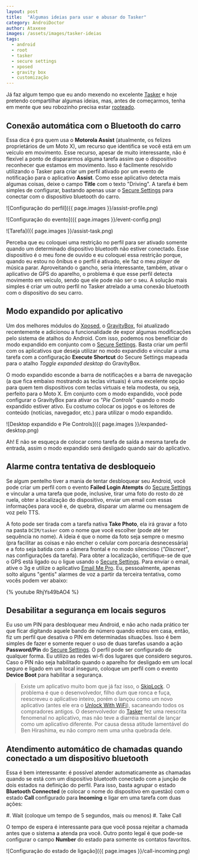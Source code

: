 ```yaml
---
layout: post
title:  "Algumas ideias para usar e abusar do Tasker"
category: AndroiDoctor
author: Ataxexe
images: /assets/images/tasker-ideias
tags:
  - android
  - root
  - tasker
  - secure settings
  - xposed
  - gravity box
  - customização
---
```


Já faz algum tempo que eu ando mexendo no excelente [Tasker][] e hoje pretendo compartilhar algumas ideias, mas, antes de começarmos, tenha em mente que seu robozinho precisa estar [rooteado][post-root].

## Conexão automática com o Bluetooth do carro

Essa dica é pra quem usa o **Motorola Assist** (atualmente, os felizes proprietários de um Moto X), um recurso que identifica se você está em um veículo em movimento. Esse recurso, apesar de muito interessante, não é flexível a ponto de dispararmos alguma tarefa assim que o dispositivo reconhecer que estamos em movimento. Isso é facilmente resolvido utilizando o Tasker para criar um perfil ativado por um evento de notificação para o aplicativo **Assist**. Como esse aplicativo detecta mais algumas coisas, deixe o campo **Title** com o texto "Driving". A tarefa é bem simples de configurar, bastando apenas usar o [Secure Settings][] para conectar com o dispositivo bluetooth do carro.

![Configuração do perfil]({{ page.images }}/assist-profile.png)

![Configuração do evento]({{ page.images }}/event-config.png)

![Tarefa]({{ page.images }}/assist-task.png)

Perceba que eu coloquei uma restrição no perfil para ser ativado somente quando um determinado dispositivo bluetooth não estiver conectado. Esse dispositivo é o meu fone de ouvido e eu coloquei essa restrição porque, quando eu estou no ônibus e o perfil é ativado, ele faz o meu *player* de música parar. Aproveitando o gancho, seria interessante, também, ativar o aplicativo de GPS do aparelho, o problema é que esse perfil detecta movimento em veículo, sendo que ele pode não ser o seu. A solução mais simples é criar um outro perfil no Tasker atrelado a uma conexão bluetooth com o dispositivo do seu carro.

## Modo expandido por aplicativo

Um dos melhores módulos do [Xposed][], o [GravityBox][], foi atualizado recentemente e adicionou a funcionalidade de expor algumas modificações pelo sistema de atalhos do Android. Com isso, podemos nos beneficiar do modo expandido em conjunto com o [Secure Settings][]. Basta criar um perfil com os aplicativos que deseja utilizar no modo expandido e vincular a uma tarefa com a configuração **Execute Shortcut** do Secure Settings mapeada para o atalho *Toggle expanded desktop* do GravityBox.

O modo expandido esconde a barra de notificações e a barra de navegação (a que fica embaixo mostrando as teclas virtuais) é uma excelente opção para quem tem dispositivos com teclas virtuais e tela modesta, ou seja, perfeito para o Moto X. Em conjunto com o modo expandido, você pode configurar o GravityBox para ativar os *"Pie Controls"* quando o modo expandido estiver ativo. Eu costumo colocar os jogos e os leitores de conteúdo (notícias, navegador, etc.) para utilizar o modo expandido.

![Desktop expandido e Pie Controls]({{ page.images }}/expanded-desktop.png)

Ah! E não se esqueça de colocar como tarefa de saída a mesma tarefa de entrada, assim o modo expandido será desligado quando sair do aplicativo.

## Alarme contra tentativa de desbloqueio

Se algum pentelho tiver a mania de tentar desbloquear seu Android, você pode criar um perfil com o evento **Failed Login Atempts** do [Secure Settings][] e vincular a uma tarefa que pode, inclusive, tirar uma foto do rosto do zé ruela, obter a localização do dispositivo, enviar um email com essas informações para você e, de quebra, disparar um alarme ou mensagem de voz pelo TTS.

A foto pode ser tirada com a tarefa nativa **Take Photo**, ela irá gravar a foto na pasta `DCIM/tasker` com o nome que você escolher (pode até ter sequência no nome). A ideia é que o nome da foto seja sempre o mesmo (pra facilitar as coisas e não encher o celular com porcaria desnecessária) e a foto seja batida com a câmera frontal e no modo silencioso (*"Discreet"*, nas configurações da tarefa). Para obter a localização, certifique-se de que o GPS está ligado ou o ligue usando o [Secure Settings][]. Para enviar o email, ative o 3g e utilize o aplicativo [Email Me Pro][]. Eu, pessoalmente, apenas solto alguns "gentis" alarmes de voz a partir da terceira tentativa, como vocês podem ver abaixo:

{% youtube RhjYs49bAO4 %}

## Desabilitar a segurança em locais seguros

Eu uso um PIN para desbloquear meu Android, e não acho nada prático ter que ficar digitando aquele bando de número quando estou em casa, então, fiz um perfil que desativa o PIN em determinadas situações. Isso é bem simples de fazer e somente requer o uso de duas tarefas usando a ação **Password/Pin** do [Secure Settings][]. O perfil pode ser configurado de qualquer forma. Eu utilizo as redes wi-fi dos lugares que considero seguros. Caso o PIN não seja habilitado quando o aparelho for desligado em um local seguro e ligado em um local inseguro, coloque um perfil com o evento **Device Boot** para habilitar a segurança.

> Existe um aplicativo muito bom que já faz isso, o [SkipLock][]. O problema é que o desenvolvedor, filho dum que ronca e fuça, reescreveu o aplicativo inteiro, porém o lançou como um novo aplicativo (antes ele era o [Unlock With WiFi][]), sacaneando todos os compradores antigos. O desenvolvedor do [Tasker][] fez uma reescrita fenomenal no aplicativo, mas não teve a diarréia mental de lançar como um aplicativo diferente. Por causa dessa atitude lamentável do Ben Hirashima, eu não compro nem uma unha quebrada dele.

## Atendimento automático de chamadas quando conectado a um dispositivo bluetooth

Essa é bem interessante: é possível atender automaticamente as chamadas quando se está com um dispositivo bluetooth conectado com a junção de dois estados na definição do perfil. Para isso, basta agrupar o estado **Bluetooth Connected** (e colocar o nome do dispositivo em questão) com o estado **Call** configurado para **Incoming** e ligar em uma tarefa com duas ações:

#. Wait (coloque um tempo de 5 segundos, mais ou menos)
#. Take Call

O tempo de espera é interessante para que você possa rejeitar a chamada antes que o sistema a atenda pra você. Outro ponto legal é que pode-se configurar o campo **Number** do estado para somente os contatos favoritos.

![Configuração do estado de ligação]({{ page.images }}/call-incoming.png)

[tasker]: <https://play.google.com/store/apps/details?id=net.dinglisch.android.taskerm>
[secure settings]: <https://play.google.com/store/apps/details?id=com.intangibleobject.securesettings.plugin>
[gravitybox]: <http://repo.xposed.info/module/com.ceco.gm2.gravitybox>
[xposed]: <http://forum.xda-developers.com/showthread.php?t=1574401>
[email me pro]: <https://play.google.com/store/apps/details?id=com.caramellabs.emailmepro>
[skiplock]: <https://play.google.com/store/apps/details?id=com.benhirashima.skiplock>
[unlock with wifi]: <https://play.google.com/store/apps/details?id=com.benhirashima.unlockwithwifi>

[post-root]: <{{site.url}}/posts/root-o-papel-higienico-eletronico-para-o-seu-android>
[post-xposed]: <{{site.url}}/posts/xposed-a-forma-genial-de-se-modificar-uma-rom>
